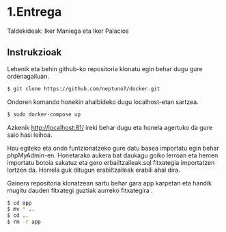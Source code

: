 # 1.Entrega

Taldekideak: Iker Maniega eta Iker Palacios

## Instrukzioak

Lehenik eta behin github-ko repositoria klonatu egin behar dugu gure ordenagailuan.

``` bash
$ git clone https://github.com/neptuno7/docker.git
```

Ondoren komando honekin ahalbideko dugu localhost-etan sartzea.

``` bash
$ sudo docker-compose up 
```

Azkenik <http://localhost:81/> ireki behar dugu eta honela agertuko da gure saio hasi leihoa.

Hau egiteko eta ondo funtzionatzeko gure datu basea importatu egin behar phpMyAdmin-en. Honetarako aukera bat daukagu goiko lerroan eta hemen importatu botoia sakatuz eta gero erbailtzaileak.sql fitxategia importatzen lortzen da. Horrela guk ditugun erabiltzaileak erabili ahal dira.

Gainera repositoria klonatzean sartu behar gara app karpetan eta handik mugitu dauden fitxategi guztiak aurreko fitxategira .

``` bash
$ cd app
$ mv * ..
$ cd ..
$ rm -r app
```
